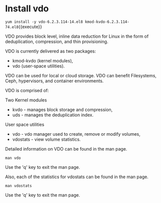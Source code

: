 # Install vdo

`yum install -y vdo-6.2.3.114-14.el8 kmod-kvdo-6.2.3.114-74.el8`{{execute}}

VDO provides block level, inline data reduction for Linux in the form of deduplication,
compression, and thin provisioning.  

VDO is currently delivered as two packages: 
* kmod-kvdo (kernel modules),
* vdo (user-space utilities).  

VDO can be used for local or cloud storage.  VDO can benefit Filesystems,
Ceph, hypervisors, and container environments.  

VDO is comprised of:

Two Kernel modules
* kvdo     - manages block storage and compression,
* uds      - manages the deduplication index.  
    
User space utilities
* vdo      - vdo manager used to create, remove or modify volumes,
* vdostats - view volume statistics.

Detailed information on VDO can be found in the man page.

`man vdo`

Use the 'q' key to exit the man page.

Also, each of the statistics for vdostats can be found in the man page.

`man vdostats`

Use the 'q' key to exit the man page.


